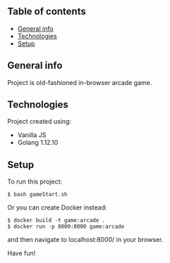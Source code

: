 ## Table of contents
* [General info](#general-info)
* [Technologies](#technologies)
* [Setup](#setup)

## General info
Project is old-fashioned in-browser arcade game.
	
## Technologies
Project created using:
* Vanilla JS
* Golang 1.12.10
	
## Setup
To run this project:

```
$ bash gameStart.sh
```

Or you can create Docker instead: 

```
$ docker build -t game:arcade .
$ docker run -p 8000:8000 game:arcade  
```

and then navigate to localhost:8000/ in your browser.

Have fun!